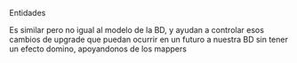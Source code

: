Entidades

Es similar pero no igual al modelo de la BD, y ayudan a controlar esos cambios de upgrade que puedan ocurrir en un futuro a nuestra BD sin tener un efecto domino, apoyandonos de los mappers
